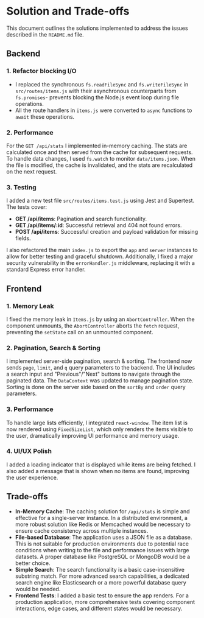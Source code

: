 # Solution and Trade-offs

This document outlines the solutions implemented to address the issues described in the `README.md` file.

## Backend

### 1. Refactor blocking I/O

- I replaced the synchronous `fs.readFileSync` and `fs.writeFileSync` in `src/routes/items.js` with their asynchronous counterparts from `fs.promises`- prevents blocking the Node.js event loop during file operations.
- All the route handlers in `items.js` were converted to `async` functions to `await` these operations.

### 2. Performance

For the `GET /api/stats` I implemented in-memory caching. The stats are calculated once and then served from the cache for subsequent requests. To handle data changes, I used `fs.watch` to monitor `data/items.json`. When the file is modified, the cache is invalidated, and the stats are recalculated on the next request.

### 3. Testing

I added a new test file `src/routes/items.test.js` using Jest and Supertest. The tests cover:
-   **GET /api/items**: Pagination and search functionality.
-   **GET /api/items/:id**: Successful retrieval and 404 not found errors.
-   **POST /api/items**: Successful creation and payload validation for missing fields.

I also refactored the main `index.js` to export the `app` and `server` instances to allow for better testing and graceful shutdown. 
Additionally, I fixed a major security vulnerability in the `errorHandler.js` middleware, replacing it with a standard Express error handler.

## Frontend

### 1. Memory Leak

I fixed the memory leak in `Items.js` by using an `AbortController`. When the component unmounts, the `AbortController` aborts the `fetch` request, preventing the `setState` call on an unmounted component.

### 2. Pagination, Search & Sorting

I implemented server-side pagination, search & sorting. The frontend now sends `page`, `limit`, and `q` query parameters to the backend. The UI includes a search input and "Previous"/"Next" buttons to navigate through the paginated data. The `DataContext` was updated to manage pagination state. Sorting is done on the server side based on the `sortBy` and `order` query parameters.

### 3. Performance

To handle large lists efficiently, I integrated `react-window`. The item list is now rendered using `FixedSizeList`, which only renders the items visible to the user, dramatically improving UI performance and memory usage.

### 4. UI/UX Polish

I added a loading indicator that is displayed while items are being fetched. I also added a message that is shown when no items are found, improving the user experience.

## Trade-offs

-   **In-Memory Cache**: The caching solution for `/api/stats` is simple and effective for a single-server instance. In a distributed environment, a more robust solution like Redis or Memcached would be necessary to ensure cache consistency across multiple instances.
-   **File-based Database**: The application uses a JSON file as a database. This is not suitable for production environments due to potential race conditions when writing to the file and performance issues with large datasets. A proper database like PostgreSQL or MongoDB would be a better choice.
-   **Simple Search**: The search functionality is a basic case-insensitive substring match. For more advanced search capabilities, a dedicated search engine like Elasticsearch or a more powerful database query would be needed.
-   **Frontend Tests**: I added a basic test to ensure the app renders. For a production application, more comprehensive tests covering component interactions, edge cases, and different states would be necessary.
